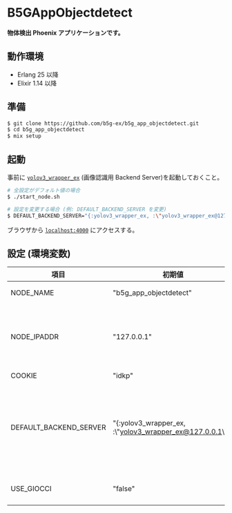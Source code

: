 # B5GAppObjectdetect

**物体検出 Phoenix アプリケーションです。**

## 動作環境
- Erlang 25 以降
- Elixir 1.14 以降

## 準備

```sh
$ git clone https://github.com/b5g-ex/b5g_app_objectdetect.git
$ cd b5g_app_objectdetect
$ mix setup
```

## 起動
事前に [`yolov3_wrapper_ex`](https://github.com/b5g-ex/yolov3_wrapper_ex) (画像認識用 Backend Server)を起動しておくこと。
```sh
# 全設定がデフォルト値の場合
$ ./start_node.sh

# 設定を変更する場合 (例: DEFAULT_BACKEND_SERVER を変更)
$ DEFAULT_BACKEND_SERVER="{:yolov3_wrapper_ex, :\"yolov3_wrapper_ex@127.0.0.1\"}" ./start_node.sh
```
ブラウザから [`localhost:4000`](http://localhost:4000) にアクセスする。

## 設定 (環境変数)
| 項目 | 初期値 | 説明 |
| --- | --- | --- |
| NODE_NAME | "b5g_app_objectdetect" | 起動する `node` の名前 |
| NODE_IPADDR | "127.0.0.1" | 起動する `node` のIPアドレス（`ifconfig` や `ip a` 等のコマンドで確認後入力してください） |
| COOKIE | "idkp" | COOKIEの値 |
| DEFAULT_BACKEND_SERVER | "{:yolov3_wrapper_ex, :\\"yolov3_wrapper_ex@127.0.0.1\\"}" | 画像認識用 Backend Server の名前 (参照: [GenServer.call/3](https://hexdocs.pm/elixir/1.14.4/GenServer.html#call/3), [Name Registration](https://hexdocs.pm/elixir/1.14.4/GenServer.html#module-name-registration)) \| 画面で `Backend` に `local` を選択した際の通信先 |
| USE_GIOCCI | "false" | Giocci 連携の有効 / 無効設定 (`false`, `true`) |
